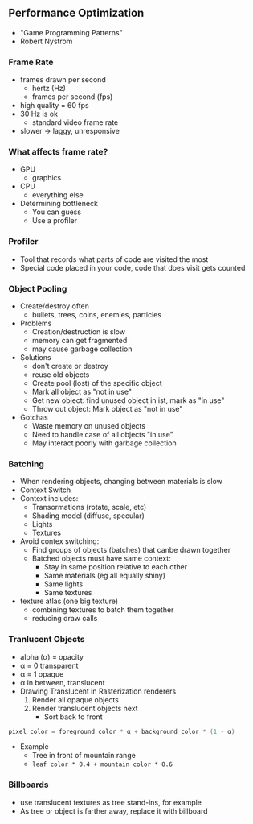 ## Performance Optimization

- "Game Programming Patterns"
- Robert Nystrom

### Frame Rate
- frames drawn per second
  - hertz (Hz)
  - frames per second (fps)
- high quality = 60 fps
- 30 Hz is ok
  - standard video frame rate
- slower -> laggy, unresponsive

### What affects frame rate?
- GPU
  - graphics
- CPU
  - everything else
- Determining bottleneck
  - You can guess
  - Use a profiler

### Profiler
- Tool that records what parts of code are visited the most
- Special code placed in your code, code that does visit gets counted

### Object Pooling
- Create/destroy often
  - bullets, trees, coins, enemies, particles
- Problems
  - Creation/destruction is slow
  - memory can get fragmented
  - may cause garbage collection
- Solutions
  - don't create or destroy
  - reuse old objects
  - Create pool (lost) of the specific object
  - Mark all object as "not in use"
  - Get new object: find unused object in ist, mark as "in use"
  - Throw out object: Mark object as "not in use"
- Gotchas
  - Waste memory on unused objects
  - Need to handle case of all objects "in use"
  - May interact poorly with garbage collection

### Batching
- When rendering objects, changing between materials is slow
- Context Switch
- Context includes:
  - Transormations (rotate, scale, etc)
  - Shading model (diffuse, specular)
  - Lights
  - Textures
- Avoid contex switching:
  - Find groups of objects (batches) that canbe drawn together
  - Batched objects must have same context:
    - Stay in same position relative to each other
    - Same materials (eg all equally shiny)
    - Same lights
    - Same textures
- texture atlas (one big texture)
  - combining textures to batch them together
  - reducing draw calls

### Tranlucent Objects
- alpha (α) = opacity
- α = 0 transparent
- α = 1 opaque
- α in between, translucent
- Drawing Translucent in Rasterization renderers
  1. Render all opaque objects
  2. Render translucent objects next
      - Sort back to front
``` c
pixel_color = foreground_color * α + background_color * (1 - α)
```
- Example
  - Tree in front of mountain range
  - `leaf color * 0.4 + mountain color * 0.6`

### Billboards
- use translucent textures as tree stand-ins, for example
- As tree or object is farther away, replace it with billboard